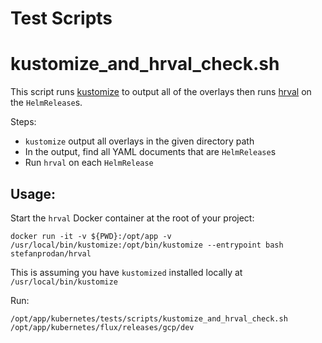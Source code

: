 Test Scripts
=============

# kustomize_and_hrval_check.sh
This script runs [kustomize](https://github.com/kubernetes-sigs/kustomize) to output all of the overlays then runs [hrval](https://github.com/stefanprodan/hrval-action) on the `HelmRelease`s.

Steps:
* `kustomize` output all overlays in the given directory path
* In the output, find all YAML documents that are `HelmRelease`s
* Run `hrval` on each `HelmRelease`

## Usage:

Start the `hrval` Docker container at the root of your project:
```
docker run -it -v ${PWD}:/opt/app -v /usr/local/bin/kustomize:/opt/bin/kustomize --entrypoint bash stefanprodan/hrval
```
This is assuming you have `kustomized` installed locally at `/usr/local/bin/kustomize`

Run:
```
/opt/app/kubernetes/tests/scripts/kustomize_and_hrval_check.sh /opt/app/kubernetes/flux/releases/gcp/dev
```
